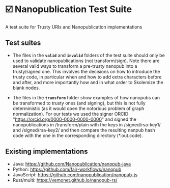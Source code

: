 # ☑️ Nanopublication Test Suite

A test suite for Trusty URIs and Nanopublication implementations

## Test suites

* The files in the **`valid`** and **`invalid`** folders of the test suite should only be used to validate nanopublications (not transform/sign). Note there are several valid ways to transform a pre-trusty nanopub into a trusty/signed one. This involves the decisions on how to introduce the trusty code, in particular when and how to add extra characters before and after, and more importantly how and in what order to Skolemize the blank nodes.

* The files in the **`transform`** folder show examples of how nanopubs can be transformed to trusty ones (and signing), but this is not fully deterministic (as it would open the notorious problem of graph normalization). For our tests we used the signer ORCID "https://orcid.org/0000-0000-0000-0000" and signed the nanopublications in /transform/plain with the keys in /signed/rsa-key1/ and /signed/rsa-key2/ and then compare the resulting nanpub hash code with the one in the corresponding directory (*.out.code).   

## Existing implementations

* Java: https://github.com/Nanopublication/nanopub-java
* Python: https://github.com/fair-workflows/nanopub
* JavaScript: https://github.com/nanopublication/nanopub-js
* Rust/multi: https://vemonet.github.io/nanopub-rs/
